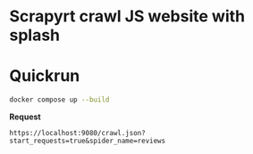 # Scrapyrt crawl JS website with splash

# Quickrun
```bash
docker compose up --build
```

**Request**
```
https://localhost:9080/crawl.json?start_requests=true&spider_name=reviews
```